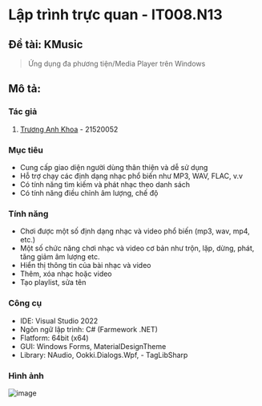 # Lập trình trực quan - IT008.N13
## Đề tài: KMusic
> Ứng dụng đa phương tiện/Media Player trên Windows
## Mô tả:
### Tác giả
1. [Trương Anh Khoa](https://github.com/anhkhoatqt11) - 21520052
### Mục tiêu
-	Cung cấp giao diện người dùng thân thiện và dễ sử dụng
-	Hỗ trợ chạy các định dạng nhạc phổ biến như MP3, WAV, FLAC, v.v
-	Có tính năng tìm kiếm và phát nhạc theo danh sách
-	Có tính năng điều chỉnh âm lượng, chế độ
### Tính năng 
- Chơi được một số định dạng nhạc và video phổ biến (mp3, wav, mp4, etc.)
- Một số chức năng chơi nhạc và video cơ bản như trộn, lặp, dừng, phát, tăng giảm âm lượng etc.
- Hiển thị thông tin của bài nhạc và video
- Thêm, xóa nhạc hoặc video
- Tạo playlist, sửa tên
### Công cụ
- IDE: Visual Studio 2022
- Ngôn ngữ lập trình: C# (Farmework .NET)
- Flatform: 64bit (x64)
- GUI: Windows Forms, MaterialDesignTheme
- Library: NAudio, Ookki.Dialogs.Wpf, -	TagLibSharp
### Hình ảnh
![image](https://user-images.githubusercontent.com/30335268/218247132-e9217446-664c-4f60-8506-39a310d56cff.png)

